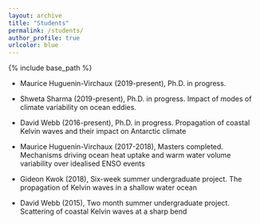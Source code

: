 ```yaml
---
layout: archive
title: "Students"
permalink: /students/
author_profile: true
urlcolor: blue
---
```


{% include base_path %}

* Maurice Huguenin-Virchaux (2019-present), Ph.D. in progress.

* Shweta Sharma (2019-present), Ph.D. in progress. Impact of modes of
  climate variability on ocean eddies.

* David Webb (2016-present), Ph.D. in progress. Propagation of coastal
  Kelvin waves and their impact on Antarctic climate

* Maurice Huguenin-Virchaux (2017-2018), Masters completed. Mechanisms
  driving ocean heat uptake and warm water volume variability over
  idealised ENSO events

* Gideon Kwok (2018), Six-week summer undergraduate project. The
  propagation of Kelvin waves in a shallow water ocean

* David Webb (2015), Two month summer undergraduate
  project. Scattering of coastal Kelvin waves at a sharp bend


